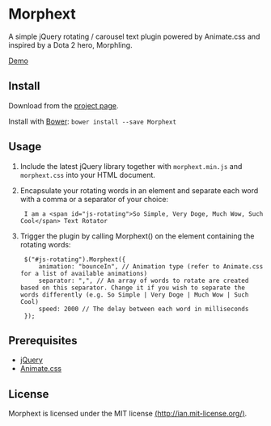 Morphext
========

A simple jQuery rotating / carousel text plugin powered by Animate.css and inspired by a Dota 2 hero, Morphling.

[Demo](http://www.enactuslse.co.uk/)


Install
-------

Download from the [project page](https://github.com/MrSaints/Morphext).

Install with [Bower](http://bower.io/): `bower install --save Morphext`


Usage
-----

1. Include the latest jQuery library together with `morphext.min.js` and `morphext.css` into your HTML document.

2. Encapsulate your rotating words in an element and separate each word with a comma or a separator of your choice:

	    I am a <span id="js-rotating">So Simple, Very Doge, Much Wow, Such Cool</span> Text Rotator

3. Trigger the plugin by calling Morphext() on the element containing the rotating words:

        $("#js-rotating").Morphext({
    	    animation: "bounceIn", // Animation type (refer to Animate.css for a list of available animations)
    	    separator: ",", // An array of words to rotate are created based on this separator. Change it if you wish to separate the words differently (e.g. So Simple | Very Doge | Much Wow | Such Cool)
    	    speed: 2000 // The delay between each word in milliseconds
        });


Prerequisites
-------------
- [jQuery](http://www.jquery.com/)
- [Animate.css](http://daneden.github.io/animate.css/)


License
-------
Morphext is licensed under the MIT license [(http://ian.mit-license.org/)](http://ian.mit-license.org/).
